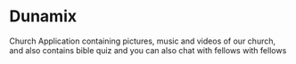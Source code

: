 # Dunamix
Church Application containing pictures, music and videos of our church, and also contains bible quiz and you can also chat with fellows with fellows
